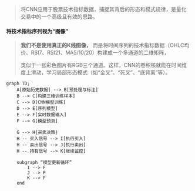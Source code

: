 > 将CNN应用于股票技术指标数据，捕捉其背后的形态和模式规律，是量化交易中的一个高级且有效的思路。

#### 将技术指标序列视为“图像”
> **我们不是使用真正的K线图像，** 而是将时间序列的技术指标数据（OHLC均价、RSI7、RSI21、MA5/10/20）构建成一个多通道的二维矩阵，
>
>类似于一张彩色图片有RGB三个通道。这样，CNN的卷积核就能在时间维度上滑动，学习局部形态模式（如“金叉”、“死叉”、“底背离”等）。

```mermaid
graph TD;
    A[原始历史数据] --> B[预处理与标注]
    B --> C[构建三维训练样本]
    C --> D[CNN模型训练]
    D --> E[序列模型]
    E --> F[实时数据输入]
    F --> G[模型预测]

    G --> H{买卖决策}
    H -- 买入信号 --> I[执行买入]
    H -- 卖出信号 --> J[执行卖出]
    H -- 持有信号 --> K[继续监控]

    subgraph “模型更新循环”
        I --> F
        J --> F
        K --> F
    end
```
